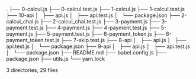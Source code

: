.
├── 0-calcul.js
├── 0-calcul.test.js
├── 1-calcul.js
├── 1-calcul.test.js
├── 10-api
│   ├── api.js
│   ├── api.test.js
│   └── package.json
├── 2-calcul_chai.js
├── 2-calcul_chai.test.js
├── 3-payment.js
├── 3-payment.test.js
├── 4-payment.js
├── 4-payment.test.js
├── 5-payment.js
├── 5-payment.test.js
├── 6-payment_token.js
├── 6-payment_token.test.js
├── 7-skip.test.js
├── 8-api
│   ├── api.js
│   ├── api.test.js
│   └── package.json
├── 9-api
│   ├── api.js
│   ├── api.test.js
│   └── package.json
├── README.md
├── babel.config.js
├── package.json
├── utils.js
└── yarn.lock

3 directories, 29 files
